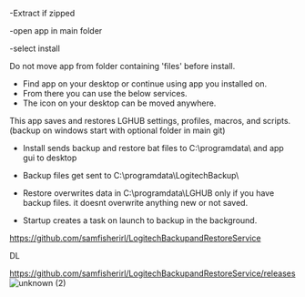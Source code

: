  

-Extract if zipped

-open app in main folder 

-select install

Do not move app from folder containing 'files' before install.

- Find app on your desktop or continue using app you installed on. 
- From there you can use the below services. 
- The icon on your desktop can be moved anywhere. 

This app saves and restores LGHUB settings, profiles, macros, and scripts. 
(backup on windows start with optional folder in main git)

- Install sends backup and restore bat files to C:\programdata\ and app gui to desktop

- Backup files get sent to C:\programdata\LogitechBackup\

- Restore overwrites data in C:\programdata\LGHUB only if you have backup files. it doesnt overwrite anything new or not saved. 

- Startup creates a task on launch to backup in the background. 

 https://github.com/samfisherirl/LogitechBackupandRestoreService

 DL

 https://github.com/samfisherirl/LogitechBackupandRestoreService/releases 
![unknown (2)](https://user-images.githubusercontent.com/98753696/191120282-33339bcd-6bc0-45b5-8012-ab532c9d431c.png)
